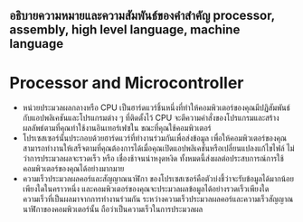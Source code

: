 ## อธิบายความหมายและความสัมพันธ์ของคำสำคัญ processor, assembly, high level language, machine language
# Processor and Microcontroller
- หน่วยประมวลผลกลางหรือ CPU เป็นฮาร์ดแวร์ชิ้นหนึ่งที่ทำให้คอมพิวเตอร์ของคุณมีปฏิสัมพันธ์กับแอปพลิเคชันและโปรแกรมต่าง ๆ ที่ติดตั้งไว้ CPU จะตีความคำสั่งของโปรแกรมและสร้างผลลัพธ์ตามที่คุณทำใช้งานอินเทอร์เฟซใน   ขณะที่คุณใช้คอมพิวเตอร์
- โปรเซสเซอร์นั้นประกอบด้วยฮาร์ดแวร์ที่ทำงานร่วมกันเพื่อส่งข้อมูล เพื่อให้คอมพิวเตอร์ของคุณสามารถทำงานให้เสร็จตามที่คุณต้องการได้เมื่อคุณเปิดแอปพลิเคชันหรือเปลี่ยนแปลงแก้ไขไฟล์ ไม่ว่าการประมวลผลจะรวดเร็ว หรือ     เชื่องช้าจนน่าหงุดหงิด ทั้งหมดนี้ส่งผลต่อประสบการณ์การใช้คอมพิวเตอร์ของคุณได้อย่างมากมาย
- ความเร็วประมวลผลคอร์และสัญญาณนาฬิกา ของโปรเซสเซอร์คือตัวบ่งชี้ว่าจะรับข้อมูลได้มากน้อยเพียงใดในคราวหนึ่ง และคอมพิวเตอร์ของคุณจะประมวลผลข้อมูลได้อย่างรวดเร็วเพียงใด ความเร็วที่เป็นผลมาจากการทำงานร่วมกัน   ระหว่างความเร็วประมวลผลคอร์และความเร็วสัญญาณนาฬิกาของคอมพิวเตอร์นั้น ถือว่าเป็นความเร็วในการประมวลผล
